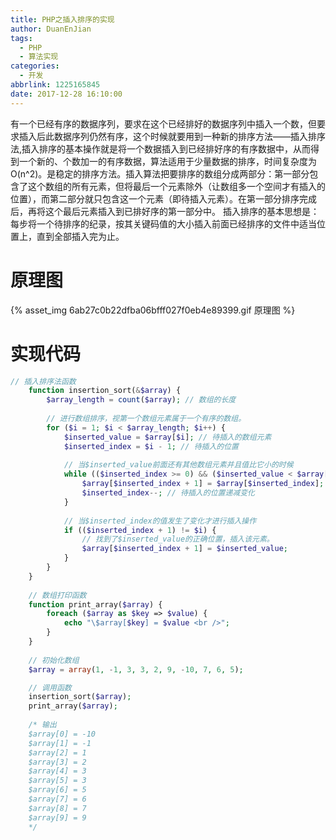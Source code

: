 ```yaml
---
title: PHP之插入排序的实现
author: DuanEnJian
tags:
  - PHP
  - 算法实现
categories:
  - 开发
abbrlink: 1225165845
date: 2017-12-28 16:10:00
---
```

有一个已经有序的数据序列，要求在这个已经排好的数据序列中插入一个数，但要求插入后此数据序列仍然有序，这个时候就要用到一种新的排序方法——插入排序法,插入排序的基本操作就是将一个数据插入到已经排好序的有序数据中，从而得到一个新的、个数加一的有序数据，算法适用于少量数据的排序，时间复杂度为O(n^2)。是稳定的排序方法。插入算法把要排序的数组分成两部分：第一部分包含了这个数组的所有元素，但将最后一个元素除外（让数组多一个空间才有插入的位置），而第二部分就只包含这一个元素（即待插入元素）。在第一部分排序完成后，再将这个最后元素插入到已排好序的第一部分中。
插入排序的基本思想是：每步将一个待排序的纪录，按其关键码值的大小插入前面已经排序的文件中适当位置上，直到全部插入完为止。

<!-- more -->
# 原理图
{% asset_img 6ab27c0b22dfba06bfff027f0eb4e89399.gif 原理图 %}
# 实现代码
```php
// 插入排序法函数
	function insertion_sort(&$array) {
		$array_length = count($array); // 数组的长度
		
		// 进行数组排序，视第一个数组元素属于一个有序的数组。
		for ($i = 1; $i < $array_length; $i++) {
			$inserted_value = $array[$i]; // 待插入的数组元素
			$inserted_index = $i - 1; // 待插入的位置
			
			// 当$inserted_value前面还有其他数组元素并且值比它小的时候
			while (($inserted_index >= 0) && ($inserted_value < $array[$inserted_index])) {
				$array[$inserted_index + 1] = $array[$inserted_index]; // $inserted_value的前一个数组元素被后移
				$inserted_index--; // 待插入的位置递减变化
			}
			
			// 当$inserted_index的值发生了变化才进行插入操作
			if (($inserted_index + 1) != $i) {
				// 找到了$inserted_value的正确位置，插入该元素。
				$array[$inserted_index + 1] = $inserted_value;
			}
		}
	}
	
	// 数组打印函数
	function print_array($array) {
		foreach ($array as $key => $value) {
			echo "\$array[$key] = $value <br />";
		}
	}
	
	// 初始化数组
	$array = array(1, -1, 3, 3, 2, 9, -10, 7, 6, 5);

	// 调用函数
	insertion_sort($array);
	print_array($array);
	
	/* 输出
	$array[0] = -10 
	$array[1] = -1 
	$array[2] = 1 
	$array[3] = 2 
	$array[4] = 3 
	$array[5] = 3 
	$array[6] = 5 
	$array[7] = 6 
	$array[8] = 7 
	$array[9] = 9
	*/
```